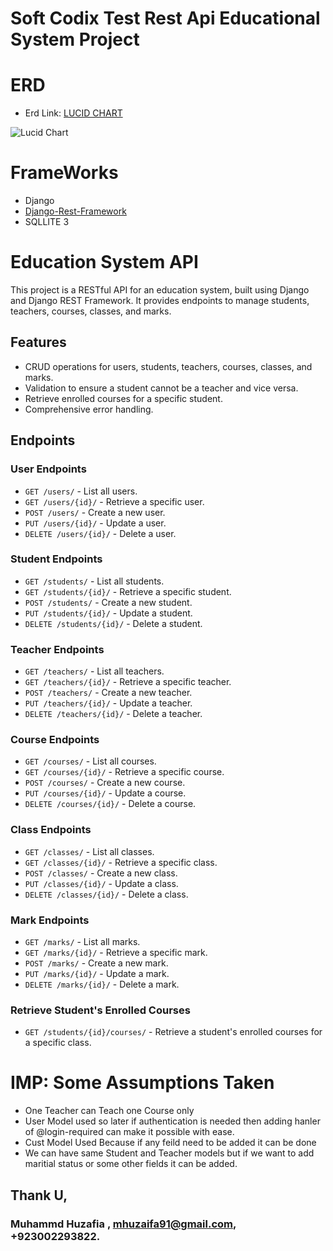 # Soft Codix Test Rest Api Educational System Project
# ERD 
- Erd Link: [LUCID CHART](https://lucid.app/lucidchart/50a1337e-6b99-493f-9a7f-7d616186cbd8/edit?view_items=BNuPDUs6YzPC&invitationId=inv_18d18b9d-e9e6-4017-bbe4-4545ffea12ff
)

![Lucid Chart](image.png)

# FrameWorks

- Django
- [Django-Rest-Framework](https://www.django-rest-framework.org/)
- SQLLITE 3

# Education System API

This project is a RESTful API for an education system, built using Django and Django REST Framework. It provides endpoints to manage students, teachers, courses, classes, and marks.

## Features

- CRUD operations for users, students, teachers, courses, classes, and marks.
- Validation to ensure a student cannot be a teacher and vice versa.
- Retrieve enrolled courses for a specific student.
- Comprehensive error handling.

## Endpoints

### User Endpoints

- `GET /users/` - List all users.
- `GET /users/{id}/` - Retrieve a specific user.
- `POST /users/` - Create a new user.
- `PUT /users/{id}/` - Update a user.
- `DELETE /users/{id}/` - Delete a user.

### Student Endpoints

- `GET /students/` - List all students.
- `GET /students/{id}/` - Retrieve a specific student.
- `POST /students/` - Create a new student.
- `PUT /students/{id}/` - Update a student.
- `DELETE /students/{id}/` - Delete a student.

### Teacher Endpoints

- `GET /teachers/` - List all teachers.
- `GET /teachers/{id}/` - Retrieve a specific teacher.
- `POST /teachers/` - Create a new teacher.
- `PUT /teachers/{id}/` - Update a teacher.
- `DELETE /teachers/{id}/` - Delete a teacher.

### Course Endpoints

- `GET /courses/` - List all courses.
- `GET /courses/{id}/` - Retrieve a specific course.
- `POST /courses/` - Create a new course.
- `PUT /courses/{id}/` - Update a course.
- `DELETE /courses/{id}/` - Delete a course.

### Class Endpoints

- `GET /classes/` - List all classes.
- `GET /classes/{id}/` - Retrieve a specific class.
- `POST /classes/` - Create a new class.
- `PUT /classes/{id}/` - Update a class.
- `DELETE /classes/{id}/` - Delete a class.

### Mark Endpoints

- `GET /marks/` - List all marks.
- `GET /marks/{id}/` - Retrieve a specific mark.
- `POST /marks/` - Create a new mark.
- `PUT /marks/{id}/` - Update a mark.
- `DELETE /marks/{id}/` - Delete a mark.

### Retrieve Student's Enrolled Courses

- `GET /students/{id}/courses/` - Retrieve a student's enrolled courses for a specific class.


# IMP: Some Assumptions Taken
- One Teacher can Teach one Course only
- User Model used so later if authentication is needed then adding hanler of @login-required can make it possible with ease.
- Cust Model Used Because if any feild need to be added it can be done
- We can have same Student and Teacher models but if we want to add maritial status or some other fields it can be added. 

## Thank U, 
### Muhammd Huzafia , mhuzaifa91@gmail.com, +923002293822.
